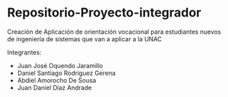 # Repositorio-Proyecto-integrador
Creación de Aplicación de orientación vocacional para estudiantes nuevos de ingeniería de sistemas que van a aplicar a la UNAC

Integrantes:
- Juan José Oquendo Jaramillo
- Daniel Santiago Rodríguez Gerena
- Abdiel Amorocho De Sousa
- Juan Daniel Díaz Andrade
